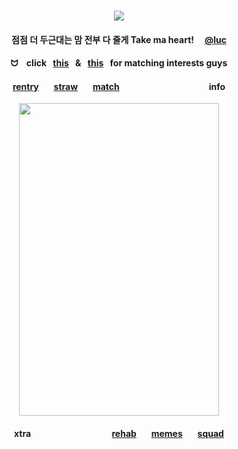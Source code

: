 <div id="text" align="center">
⠀⠀⠀
⠀⠀⠀⠀⠀⠀⠀⠀

<div id="text" align="center">

![](https://komarev.com/ghpvc/?username=destroy-boys&style=plastic&color=000000&label=_Ptian_&base=1000)
<div id="text" align="center">

#### 점점 더 두근대는 맘 전부 다 줄게 Take ma heart! ⠀ [@luc](https://github.com/iarchmybacula)  
#### ᗢ⠀ click⠀[this](https://bato.si/u/2604966-otakurot/info)⠀&⠀[this](https://rentry.co/leiri)⠀for matching interests guys
#### [rentry](https://rentry.co/tjkn) ⠀⠀[straw](https://4megz.straw.page) ⠀⠀[match](https://rentry.co/nwjns)   ⠀⠀⠀⠀ ⠀ ⠀  ⠀⠀⠀⠀  ⠀⠀ info

<div id="header" align="center">

<img src=https://i.postimg.cc/pVGFJZwB/Untitled97-20250831225537.jpg width="320" height="500">

#### xtra⠀ ⠀ ⠀⠀⠀⠀ ⠀ ⠀⠀⠀ ⠀[rehab](https://github.com/pt-awards) ⠀⠀[memes](https://github.com/destroy-boys) ⠀⠀[squad](https://github.com/polysquad)

⠀⠀⠀⠀⠀⠀

